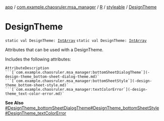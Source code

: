 [app](../../../index.md) / [com.example.chaosruler.msa_manager](../../index.md) / [R](../index.md) / [styleable](index.md) / [DesignTheme](.)

# DesignTheme

`static val DesignTheme: `[`IntArray`](https://kotlinlang.org/api/latest/jvm/stdlib/kotlin/-int-array/index.html)
`static val DesignTheme: `[`IntArray`](https://kotlinlang.org/api/latest/jvm/stdlib/kotlin/-int-array/index.html)

Attributes that can be used with a DesignTheme.

Includes the following attributes:

    AttributeDescription ```[`com.example.chaosruler.msa_manager:bottomSheetDialogTheme`](-design-theme_bottom-sheet-dialog-theme.md)` ```[`com.example.chaosruler.msa_manager:bottomSheetStyle`](-design-theme_bottom-sheet-style.md)` ```[`com.example.chaosruler.msa_manager:textColorError`](-design-theme_text-color-error.md)`

**See Also**
[#DesignTheme_bottomSheetDialogTheme](-design-theme_bottom-sheet-dialog-theme.md)[#DesignTheme_bottomSheetStyle](-design-theme_bottom-sheet-style.md)[#DesignTheme_textColorError](-design-theme_text-color-error.md)

